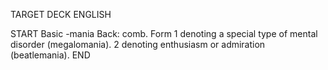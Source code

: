 TARGET DECK
ENGLISH

START
Basic
-mania
Back: comb. Form 1 denoting a special type of mental disorder (megalomania). 2 denoting enthusiasm or admiration (beatlemania).
END

